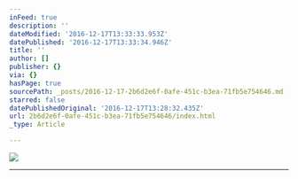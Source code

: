 ```yaml
---
inFeed: true
description: ''
dateModified: '2016-12-17T13:33:33.953Z'
datePublished: '2016-12-17T13:33:34.946Z'
title: ''
author: []
publisher: {}
via: {}
hasPage: true
sourcePath: _posts/2016-12-17-2b6d2e6f-0afe-451c-b3ea-71fb5e754646.md
starred: false
datePublishedOriginal: '2016-12-17T13:28:32.435Z'
url: 2b6d2e6f-0afe-451c-b3ea-71fb5e754646/index.html
_type: Article

---
```

![](https://the-grid-user-content.s3-us-west-2.amazonaws.com/4980a812-aae9-4e6c-91a2-3db0a7965572.gif)

---